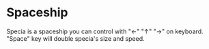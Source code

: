 # Spaceship

Specia is a spaceship you can control with "←" "↑" "→" on keyboard. "Space" key will double specia's size and speed. 
